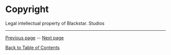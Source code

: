 # Copyright

Legal intellectual property of Blackstar. Studios

---

[Previous page](/Lorehuin/Front/title.md) -- [Next page](/Lorehuin/Front/table-of-contents.md)

[Back to Table of Contents](/Lorehuin/Front/table-of-contents.md)